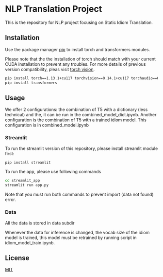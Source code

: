 # NLP Translation Project

This is the repository for NLP project focusing on Static Idiom Translation.
## Installation

Use the package manager [pip](https://pip.pypa.io/en/stable/) to install torch and transformers modules. 

Please note that the the installation of torch should match with your current CUDA installation to prevent any troubles. For more details of previous version compatibility, pleas visit [torch vision](https://pytorch.org/get-started/previous-versions/).

```bash
pip install torch==1.13.1+cu117 torchvision==0.14.1+cu117 torchaudio==0.13.1 --extra-index-url https://download.pytorch.org/whl/cu117
pip install transformers 
```

## Usage
We offer 2 configurations: the combination of T5 with a dictionary (less technical) and the, it can be run in the combined_model_dict.ipynb.
Another configuration is the combination of T5 with a trained idiom model. This configuration is in combined_model.ipynb
### Streamlit
To run the streamlit version of this repository, please install streamlit module first:
```bash
pip install streamlit 
```
To run the app, please use following commands
```bash
cd streamlit_app
streamlit run app.py
```
Note that you must run both commands to prevent import (data not found) error.

### Data 
All the data is stored in data subdir

Whenever the data for inference is changed, the vocab size of the idiom model is trained, this model must be retrained by running script in idiom_model_train.ipynb.
## License

[MIT](https://choosealicense.com/licenses/mit/)
